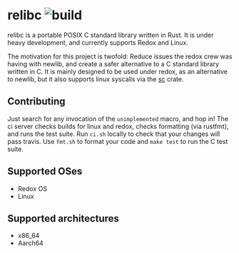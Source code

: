 # relibc ![build](https://travis-ci.org/redox-os/relibc.svg?branch=master)
relibc is a portable POSIX C standard library written in Rust. It is under heavy development, and currently supports Redox and Linux.

The motivation for this project is twofold: Reduce issues the redox crew was having with newlib, and create a safer alternative to a C standard library written in C. It is mainly designed to be used under redox, as an alternative to newlib, but it also supports linux syscalls via the [sc](https://crates.io/crates/sc) crate.

## Contributing
Just search for any invocation of the `unimplemented` macro, and hop in! The ci server checks builds for linux and redox, checks formatting (via rustfmt), and runs the test suite. Run `ci.sh` locally to check that your changes will pass travis. Use `fmt.sh` to format your code and `make test` to run the C test suite.

## Supported OSes

 - Redox OS
 - Linux

## Supported architectures

 - x86\_64
 - Aarch64

